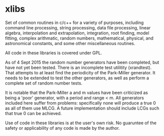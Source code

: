 # xlibs
Set of common routines in c/c++ for a variety of purposes, including command line processing, string processing, data file processing, linear algebra, interpolation and extrapolation, integration, root finding, model fitting, complex arithmatic, random numbers, mathematical, physical, and astronomical constants, and some other miscellaneous routines.

All code in these libraries is covered under GPL.

As of 4 Sept 2015 the random number generators have been completed, but have not yet been tested.  There is an incomplete test utilitity (xrandtest).  That attempts to at least find the periodicity of the Park-Miller generator.  It needs to be extended to test the other generators, as well as perform a complete set of random number tests.

It is notable that the Park-Miller a and m values have been criticized as being a 'poor' generator, with a period and range < m.  All generators included here suffer from problems: specifically none will produce a true 0 as all of them use MLCG.  A future implementation should include LCGs such that true 0 can be achieved.

Use of code in these libraries is at the user's own risk.  No guaruntee of the safety or applicability of any code is made by the author.
